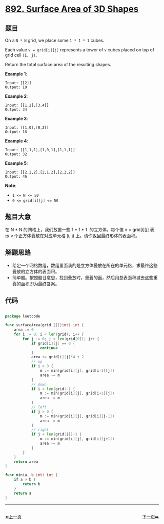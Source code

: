 # [892. Surface Area of 3D Shapes](https://leetcode.com/problems/surface-area-of-3d-shapes/)


## 题目

On a `N * N` grid, we place some `1 * 1 * 1` cubes.

Each value `v = grid[i][j]` represents a tower of `v` cubes placed on top of grid cell `(i, j)`.

Return the total surface area of the resulting shapes.

**Example 1**:

```
Input: [[2]]
Output: 10
```

**Example 2**:

```
Input: [[1,2],[3,4]]
Output: 34
```

**Example 3**:

```
Input: [[1,0],[0,2]]
Output: 16
```

**Example 4**:

```
Input: [[1,1,1],[1,0,1],[1,1,1]]
Output: 32
```

**Example 5**:

```
Input: [[2,2,2],[2,1,2],[2,2,2]]
Output: 46
```

**Note**:

- `1 <= N <= 50`
- `0 <= grid[i][j] <= 50`

## 题目大意

在 N * N 的网格上，我们放置一些 1 * 1 * 1  的立方体。每个值 v = grid[i][j] 表示 v 个正方体叠放在对应单元格 (i, j) 上。请你返回最终形体的表面积。


## 解题思路

- 给定一个网格数组，数组里面装的是立方体叠放在所在的单元格，求最终这些叠放的立方体的表面积。
- 简单题。按照题目意思，找到叠放时，重叠的面，然后用总表面积减去这些重叠的面积即为最终答案。

## 代码

```go

package leetcode

func surfaceArea(grid [][]int) int {
	area := 0
	for i := 0; i < len(grid); i++ {
		for j := 0; j < len(grid[0]); j++ {
			if grid[i][j] == 0 {
				continue
			}
			area += grid[i][j]*4 + 2
			// up
			if i > 0 {
				m := min(grid[i][j], grid[i-1][j])
				area -= m
			}
			// down
			if i < len(grid)-1 {
				m := min(grid[i][j], grid[i+1][j])
				area -= m
			}
			// left
			if j > 0 {
				m := min(grid[i][j], grid[i][j-1])
				area -= m
			}
			// right
			if j < len(grid[i])-1 {
				m := min(grid[i][j], grid[i][j+1])
				area -= m
			}
		}
	}
	return area
}

func min(a, b int) int {
	if a > b {
		return b
	}
	return a
}

```
----------------------------------------------
<div style="display: flex;justify-content: space-between;align-items: center;">
<p><a href="https://books.halfrost.com/leetcode/ChapterFour/0891.Sum-of-Subsequence-Widths/">⬅️上一页</a></p>
<p><a href="https://books.halfrost.com/leetcode/ChapterFour/0895.Maximum-Frequency-Stack/">下一页➡️</a></p>
</div>
